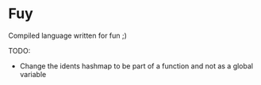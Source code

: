 # Fuy

Compiled language written for fun ;)

TODO:
-   Change the idents hashmap to be part of a function and not as a global variable